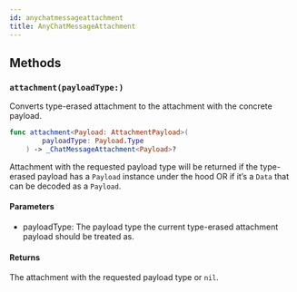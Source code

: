 ```yaml
---
id: anychatmessageattachment 
title: AnyChatMessageAttachment
--- 
```


## Methods

### `attachment(payloadType:)`

Converts type-erased attachment to the attachment with the concrete payload.

``` swift
func attachment<Payload: AttachmentPayload>(
        payloadType: Payload.Type
    ) -> _ChatMessageAttachment<Payload>? 
```

Attachment with the requested payload type will be returned if the type-erased payload
has a `Payload` instance under the hood OR if it’s a `Data` that can be decoded as a `Payload`.

#### Parameters

  - payloadType: The payload type the current type-erased attachment payload should be treated as.

#### Returns

The attachment with the requested payload type or `nil`.

